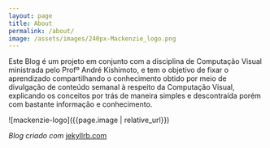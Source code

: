 ```yaml
---
layout: page
title: About
permalink: /about/
image: /assets/images/240px-Mackenzie_logo.png
---
```


Este Blog é um projeto em conjunto com a disciplina de Computação Visual ministrada pelo Profº André Kishimoto, e tem o objetivo de fixar o aprendizado compartilhando o conhecimento obtido por meio de divulgação de conteúdo semanal à respeito da Computação Visual, explicando os conceitos por trás de maneira simples e descontraída porém com bastante informação e conhecimento.

![mackenzie-logo]({{page.image | relative_url}})

*Blog criado com* [jekyllrb.com](https://jekyllrb.com/)


